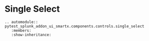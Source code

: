 # Single Select

```{eval-rst}
.. automodule:: pytest_splunk_addon_ui_smartx.components.controls.single_select
   :members:
   :show-inheritance:
```

